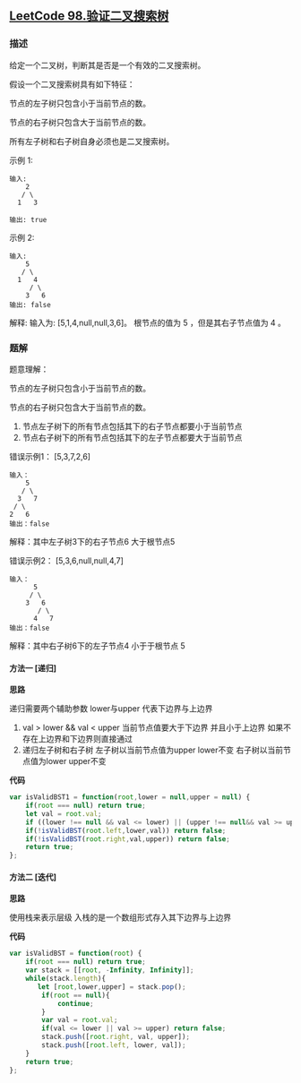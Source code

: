 ## [LeetCode 98.验证二叉搜索树](https://leetcode-cn.com/problems/validate-binary-search-tree/)
### 描述

给定一个二叉树，判断其是否是一个有效的二叉搜索树。

假设一个二叉搜索树具有如下特征：

节点的左子树只包含小于当前节点的数。

节点的右子树只包含大于当前节点的数。

所有左子树和右子树自身必须也是二叉搜索树。

示例 1:
```
输入:
    2
   / \
  1   3

输出: true
```
示例 2:
```
输入:
    5
   / \
  1   4
     / \
    3   6
输出: false
```
解释: 输入为: [5,1,4,null,null,3,6]。
根节点的值为 5 ，但是其右子节点值为 4 。

### 题解

题意理解：

节点的左子树只包含小于当前节点的数。

节点的右子树只包含大于当前节点的数。
1. 节点左子树下的所有节点包括其下的右子节点都要小于当前节点
2. 节点右子树下的所有节点包括其下的左子节点都要大于当前节点
 
错误示例1： [5,3,7,2,6] 
```
输入：
    5
   / \
  3   7
 / \
2   6
输出：false
```
解释：其中左子树3下的右子节点6 大于根节点5 

错误示例2： [5,3,6,null,null,4,7] 
```
输入：
      5
     / \
    3   6
       / \
      4   7
输出：false
 ``` 
解释：其中右子树6下的左子节点4 小于于根节点 5

  
#### 方法一  [递归]
**思路**

递归需要两个辅助参数 lower与upper 代表下边界与上边界
  1. val > lower && val < upper 当前节点值要大于下边界 并且小于上边界 如果不存在上边界和下边界则直接通过
  2. 递归左子树和右子树 左子树以当前节点值为upper lower不变 右子树以当前节点值为lower upper不变


**代码**

```Javascript 
var isValidBST1 = function(root,lower = null,upper = null) {
    if(root === null) return true;
    let val = root.val;
    if ((lower !== null && val <= lower) || (upper !== null&& val >= upper)) return false;
    if(!isValidBST(root.left,lower,val)) return false;
    if(!isValidBST(root.right,val,upper)) return false;
    return true;
};
```
#### 方法二  [迭代]
**思路**

使用栈来表示层级 入栈的是一个数组形式存入其下边界与上边界

**代码**
```Javascript
var isValidBST = function(root) {
    if(root === null) return true;
    var stack = [[root, -Infinity, Infinity]];
    while(stack.length){
       let [root,lower,upper] = stack.pop();
        if(root == null){
            continue;
        }
        var val = root.val;
        if(val <= lower || val >= upper) return false;
        stack.push([root.right, val, upper]);
        stack.push([root.left, lower, val]);
    }
    return true;
};

```
